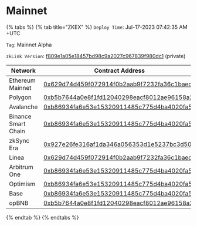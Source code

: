 # Mainnet

{% tabs %}
{% tab title="ZKEX" %}
`Deploy Time`: Jul-17-2023 07:42:35 AM +UTC

`Tag`: Mainnet Alpha

`zkLink Version`: [f809e1a05e18457bd98c9a2027c967839f980dc1](https://github.com/zkLinkProtocol/zklink-periphery/commit/f809e1a05e18457bd98c9a2027c967839f980dc1) (private)

<table><thead><tr><th width="242">Network</th><th>Contract Address</th></tr></thead><tbody><tr><td>Ethereum Mainnet</td><td><a href="https://etherscan.io/address/0x629d74d459f072914f0b2aab9f7232fa36c1baed">0x629d74d459f072914f0b2aab9f7232fa36c1baed</a></td></tr><tr><td>Polygon</td><td><a href="https://polygonscan.com/address/0xb5b7644a0e8f1fd12040298eacf8012ae96158a2">0xb5b7644a0e8f1fd12040298eacf8012ae96158a2</a></td></tr><tr><td>Avalanche</td><td><a href="https://snowtrace.io/address/0xb86934fa6e53e15320911485c775d4ba4020fa5a">0xb86934fa6e53e15320911485c775d4ba4020fa5a</a></td></tr><tr><td>Binance Smart Chain</td><td><a href="https://bscscan.com/address/0xb86934fa6e53e15320911485c775d4ba4020fa5a">0xb86934fa6e53e15320911485c775d4ba4020fa5a</a></td></tr><tr><td>zkSync Era</td><td><a href="https://explorer.zksync.io/address/0x927e26fe316af1da346a056353d1e5237bc3d503">0x927e26fe316af1da346a056353d1e5237bc3d503</a></td></tr><tr><td>Linea</td><td><a href="https://explorer.linea.build/address/0x629D74d459F072914F0b2AAb9F7232fA36c1BAEd">0x629d74d459f072914f0b2aab9f7232fa36c1baed</a></td></tr><tr><td>Arbitrum One</td><td><a href="https://arbiscan.io/address/0xb86934fa6e53e15320911485c775d4ba4020fa5a">0xb86934fa6e53e15320911485c775d4ba4020fa5a</a></td></tr><tr><td>Optimism</td><td><a href="https://optimistic.etherscan.io/address/0xb86934fa6e53e15320911485c775d4ba4020fa5a">0xb86934fa6e53e15320911485c775d4ba4020fa5a</a></td></tr><tr><td>Base</td><td><a href="https://basescan.org/address/0xb86934fa6e53e15320911485c775d4ba4020fa5a">0xb86934fa6e53e15320911485c775d4ba4020fa5a</a></td></tr><tr><td>opBNB</td><td><a href="https://mainnet.opbnbscan.com/address/0xb5b7644a0e8f1fd12040298eacf8012ae96158a2">0xb5b7644a0e8f1fd12040298eacf8012ae96158a2</a></td></tr></tbody></table>


{% endtab %}
{% endtabs %}
